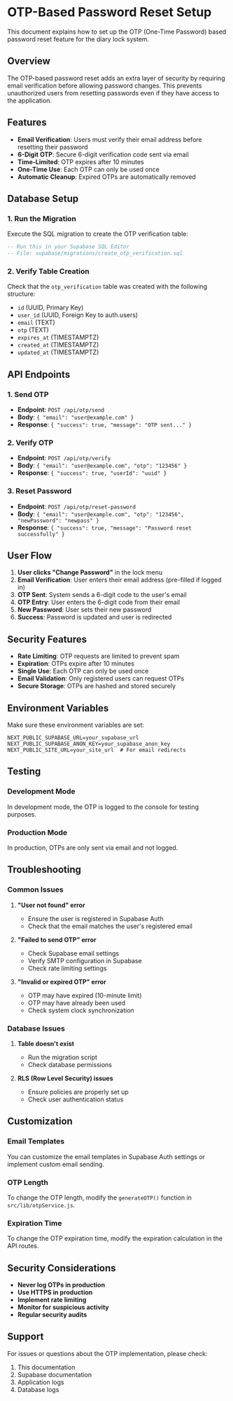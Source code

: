 # OTP-Based Password Reset Setup

This document explains how to set up the OTP (One-Time Password) based password reset feature for the diary lock system.

## Overview

The OTP-based password reset adds an extra layer of security by requiring email verification before allowing password changes. This prevents unauthorized users from resetting passwords even if they have access to the application.

## Features

- **Email Verification**: Users must verify their email address before resetting their password
- **6-Digit OTP**: Secure 6-digit verification code sent via email
- **Time-Limited**: OTP expires after 10 minutes
- **One-Time Use**: Each OTP can only be used once
- **Automatic Cleanup**: Expired OTPs are automatically removed

## Database Setup

### 1. Run the Migration

Execute the SQL migration to create the OTP verification table:

```sql
-- Run this in your Supabase SQL Editor
-- File: supabase/migrations/create_otp_verification.sql
```

### 2. Verify Table Creation

Check that the `otp_verification` table was created with the following structure:

- `id` (UUID, Primary Key)
- `user_id` (UUID, Foreign Key to auth.users)
- `email` (TEXT)
- `otp` (TEXT)
- `expires_at` (TIMESTAMPTZ)
- `created_at` (TIMESTAMPTZ)
- `updated_at` (TIMESTAMPTZ)

## API Endpoints

### 1. Send OTP
- **Endpoint**: `POST /api/otp/send`
- **Body**: `{ "email": "user@example.com" }`
- **Response**: `{ "success": true, "message": "OTP sent..." }`

### 2. Verify OTP
- **Endpoint**: `POST /api/otp/verify`
- **Body**: `{ "email": "user@example.com", "otp": "123456" }`
- **Response**: `{ "success": true, "userId": "uuid" }`

### 3. Reset Password
- **Endpoint**: `POST /api/otp/reset-password`
- **Body**: `{ "email": "user@example.com", "otp": "123456", "newPassword": "newpass" }`
- **Response**: `{ "success": true, "message": "Password reset successfully" }`

## User Flow

1. **User clicks "Change Password"** in the lock menu
2. **Email Verification**: User enters their email address (pre-filled if logged in)
3. **OTP Sent**: System sends a 6-digit code to the user's email
4. **OTP Entry**: User enters the 6-digit code from their email
5. **New Password**: User sets their new password
6. **Success**: Password is updated and user is redirected

## Security Features

- **Rate Limiting**: OTP requests are limited to prevent spam
- **Expiration**: OTPs expire after 10 minutes
- **Single Use**: Each OTP can only be used once
- **Email Validation**: Only registered users can request OTPs
- **Secure Storage**: OTPs are hashed and stored securely

## Environment Variables

Make sure these environment variables are set:

```env
NEXT_PUBLIC_SUPABASE_URL=your_supabase_url
NEXT_PUBLIC_SUPABASE_ANON_KEY=your_supabase_anon_key
NEXT_PUBLIC_SITE_URL=your_site_url  # For email redirects
```

## Testing

### Development Mode
In development mode, the OTP is logged to the console for testing purposes.

### Production Mode
In production, OTPs are only sent via email and not logged.

## Troubleshooting

### Common Issues

1. **"User not found" error**
   - Ensure the user is registered in Supabase Auth
   - Check that the email matches the user's registered email

2. **"Failed to send OTP" error**
   - Check Supabase email settings
   - Verify SMTP configuration in Supabase
   - Check rate limiting settings

3. **"Invalid or expired OTP" error**
   - OTP may have expired (10-minute limit)
   - OTP may have already been used
   - Check system clock synchronization

### Database Issues

1. **Table doesn't exist**
   - Run the migration script
   - Check database permissions

2. **RLS (Row Level Security) issues**
   - Ensure policies are properly set up
   - Check user authentication status

## Customization

### Email Templates
You can customize the email templates in Supabase Auth settings or implement custom email sending.

### OTP Length
To change the OTP length, modify the `generateOTP()` function in `src/lib/otpService.js`.

### Expiration Time
To change the OTP expiration time, modify the expiration calculation in the API routes.

## Security Considerations

- **Never log OTPs in production**
- **Use HTTPS in production**
- **Implement rate limiting**
- **Monitor for suspicious activity**
- **Regular security audits**

## Support

For issues or questions about the OTP implementation, please check:
1. This documentation
2. Supabase documentation
3. Application logs
4. Database logs
